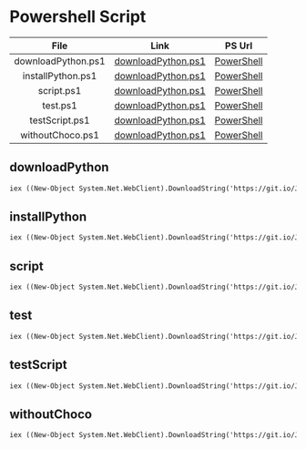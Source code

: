 # Powershell Script
| File | Link | PS Url |
|:---------:|:----------:|:---------:
|downloadPython.ps1|[downloadPython.ps1](https://github.com/rshnGhost/testing/blob/main/downloadPython.ps1)|[PowerShell](https://github.com/rshnGhost/testing#powershell-script)|
|installPython.ps1|[downloadPython.ps1](https://github.com/rshnGhost/testing/blob/main/installPython.ps1)|[PowerShell](https://github.com/rshnGhost/testing#installPython)|
|script.ps1|[downloadPython.ps1](https://github.com/rshnGhost/testing/blob/main/script.ps1)|[PowerShell](https://github.com/rshnGhost/testing#script)|
|test.ps1|[downloadPython.ps1](https://github.com/rshnGhost/testing/blob/main/test.ps1)|[PowerShell](https://github.com/rshnGhost/testing#test)|
|testScript.ps1|[downloadPython.ps1](https://github.com/rshnGhost/testing/blob/main/testScript.ps1)|[PowerShell](https://github.com/rshnGhost/testing#testScript)|
|withoutChoco.ps1|[downloadPython.ps1](https://github.com/rshnGhost/testing/blob/main/withoutChoco.ps1)|[PowerShell](https://github.com/rshnGhost/testing#withoutChoco)|

## downloadPython
```markdown
iex ((New-Object System.Net.WebClient).DownloadString('https://git.io/JR4jF'))
```

## installPython
```markdown
iex ((New-Object System.Net.WebClient).DownloadString('https://git.io/JR4jF'))
```

## script
```markdown
iex ((New-Object System.Net.WebClient).DownloadString('https://git.io/JR4jF'))
```

## test
```markdown
iex ((New-Object System.Net.WebClient).DownloadString('https://git.io/JR4jF'))
```

## testScript
```markdown
iex ((New-Object System.Net.WebClient).DownloadString('https://git.io/JR4jF'))
```

## withoutChoco
```markdown
iex ((New-Object System.Net.WebClient).DownloadString('https://git.io/JR4jF'))
```